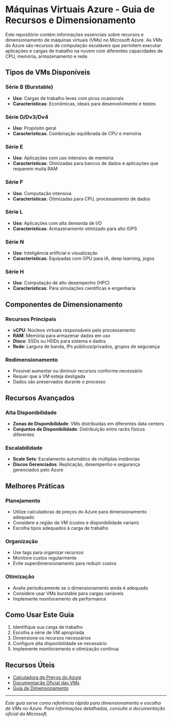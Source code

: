# Máquinas Virtuais Azure - Guia de Recursos e Dimensionamento


Este repositório contém informações essenciais sobre recursos e dimensionamento de máquinas virtuais (VMs) no Microsoft Azure. As VMs do Azure são recursos de computação escaláveis que permitem executar aplicações e cargas de trabalho na nuvem com diferentes capacidades de CPU, memória, armazenamento e rede.

## Tipos de VMs Disponíveis

### Série B (Burstable)
- **Uso**: Cargas de trabalho leves com picos ocasionais
- **Características**: Econômicas, ideais para desenvolvimento e testes

### Série D/Dv3/Dv4
- **Uso**: Propósito geral
- **Características**: Combinação equilibrada de CPU e memória

### Série E
- **Uso**: Aplicações com uso intensivo de memória
- **Características**: Otimizadas para bancos de dados e aplicações que requerem muita RAM

### Série F
- **Uso**: Computação intensiva
- **Características**: Otimizadas para CPU, processamento de dados

### Série L
- **Uso**: Aplicações com alta demanda de I/O
- **Características**: Armazenamento otimizado para alto IOPS

### Série N
- **Uso**: Inteligência artificial e visualização
- **Características**: Equipadas com GPU para IA, deep learning, jogos

### Série H
- **Uso**: Computação de alto desempenho (HPC)
- **Características**: Para simulações científicas e engenharia

## Componentes de Dimensionamento

### Recursos Principais
- **vCPU**: Núcleos virtuais responsáveis pelo processamento
- **RAM**: Memória para armazenar dados em uso
- **Disco**: SSDs ou HDDs para sistema e dados
- **Rede**: Largura de banda, IPs públicos/privados, grupos de segurança

### Redimensionamento
- Possível aumentar ou diminuir recursos conforme necessário
- Requer que a VM esteja desligada
- Dados são preservados durante o processo

## Recursos Avançados

### Alta Disponibilidade
- **Zonas de Disponibilidade**: VMs distribuídas em diferentes data centers
- **Conjuntos de Disponibilidade**: Distribuição entre racks físicos diferentes

### Escalabilidade
- **Scale Sets**: Escalamento automático de múltiplas instâncias
- **Discos Gerenciados**: Replicação, desempenho e segurança gerenciados pelo Azure

## Melhores Práticas

### Planejamento
- Utilize calculadoras de preços do Azure para dimensionamento adequado
- Considere a região da VM (custos e disponibilidade variam)
- Escolha tipos adequados à carga de trabalho

### Organização
- Use tags para organizar recursos
- Monitore custos regularmente
- Evite superdimensionamento para reduzir custos

### Otimização
- Avalie periodicamente se o dimensionamento ainda é adequado
- Considere usar VMs burstable para cargas variáveis
- Implemente monitoramento de performance

## Como Usar Este Guia

1. Identifique sua carga de trabalho
2. Escolha a série de VM apropriada
3. Dimensione os recursos necessários
4. Configure alta disponibilidade se necessário
5. Implemente monitoramento e otimização contínua

## Recursos Úteis

- [Calculadora de Preços do Azure](https://azure.microsoft.com/pricing/calculator/)
- [Documentação Oficial das VMs](https://docs.microsoft.com/azure/virtual-machines/)
- [Guia de Dimensionamento](https://docs.microsoft.com/azure/virtual-machines/sizes)

---

*Este guia serve como referência rápida para dimensionamento e escolha de VMs no Azure. Para informações detalhadas, consulte a documentação oficial da Microsoft.*